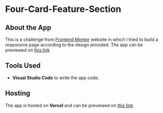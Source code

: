 # Four-Card-Feature-Section

## About the App
This is a challenge from [Frontend Mentor](https://www.frontendmentor.io/) website in which I tried to build a responsive page according to the design provided.
The app can be previewed on [this link](https://four-card-feature-section-rohail.vercel.app/)

## Tools Used

- **Visual Studio Code** to write the app code. 

## Hosting
The app is hosted on **Vercel** and can be previewed on [this link](https://four-card-feature-section-rohail.vercel.app/)
